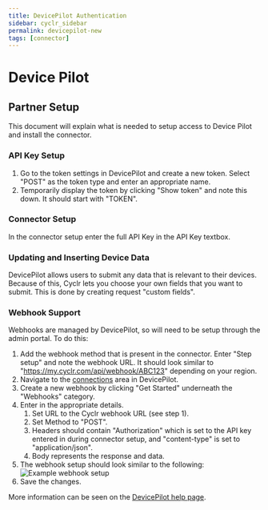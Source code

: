 ```yaml
---
title: DevicePilot Authentication
sidebar: cyclr_sidebar
permalink: devicepilot-new
tags: [connector]
---
```


# Device Pilot #

## Partner Setup ##

This document will explain what is needed to setup access to Device Pilot and install the connector.

### API Key Setup ###

1. Go to the token settings in DevicePilot and create a new token. Select "POST" as the token type and enter an appropriate name.
2. Temporarily display the token by clicking "Show token" and note this down. It should start with "TOKEN".

### Connector Setup ###

In the connector setup enter the full API Key in the API Key textbox.

### Updating and Inserting Device Data ###

DevicePilot allows users to submit any data that is relevant to their devices. Because of this, Cyclr lets you choose your own fields that you want to submit. This is done by creating request "custom fields".

### Webhook Support ###

Webhooks are managed by DevicePilot, so will need to be setup through the admin portal. To do this:

1. Add the webhook method that is present in the connector. Enter "Step setup" and note the webhook URL. It should look similar to "https://my.cyclr.com/api/webhook/ABC123" depending on your region.
2. Navigate to the [connections](https://app.devicepilot.com/#/connect/manage) area  in DevicePilot.
3. Create a new webhook by clicking "Get Started" underneath the "Webhooks" category.
4. Enter in the appropriate details.
    1. Set URL to the Cyclr webhook URL (see step 1).
    2. Set Method to "POST".
    3. Headers should contain "Authorization" which is set to the API key entered in during connector setup, and "content-type" is set to "application/json".
    4. Body represents the response and data.
5. The webhook setup should look similar to the following:<br>
![Example webhook setup](./images/devicepilot-webhook.png)
6. Save the changes.

More information can be seen on the [DevicePilot help page](https://help.devicepilot.com/webhook).
